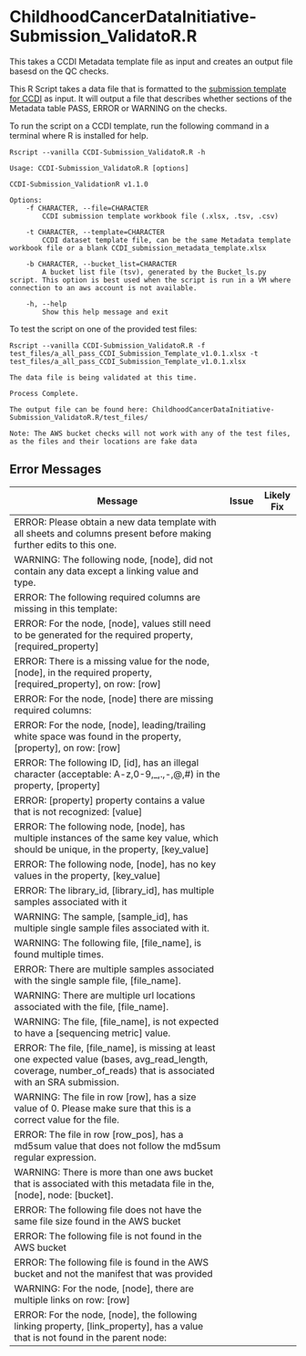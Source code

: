 # ChildhoodCancerDataInitiative-Submission_ValidatoR.R
This takes a CCDI Metadata template file as input and creates an output file basesd on the QC checks.

This R Script takes a data file that is formatted to the [submission template for CCDI](https://github.com/CBIIT/ccdi-model/tree/main/metadata-manifest) as input. It will output a file that describes whether sections of the Metadata table PASS, ERROR or WARNING on the checks.

To run the script on a CCDI template, run the following command in a terminal where R is installed for help.

```
Rscript --vanilla CCDI-Submission_ValidatoR.R -h
```

```
Usage: CCDI-Submission_ValidatoR.R [options]

CCDI-Submission_ValidationR v1.1.0

Options:
	-f CHARACTER, --file=CHARACTER
		CCDI submission template workbook file (.xlsx, .tsv, .csv)

	-t CHARACTER, --template=CHARACTER
		CCDI dataset template file, can be the same Metadata template workbook file or a blank CCDI_submission_metadata_template.xlsx

	-b CHARACTER, --bucket_list=CHARACTER
		A bucket list file (tsv), generated by the Bucket_ls.py script. This option is best used when the script is run in a VM where connection to an aws account is not available.

	-h, --help
		Show this help message and exit
```

To test the script on one of the provided test files:

```
Rscript --vanilla CCDI-Submission_ValidatoR.R -f test_files/a_all_pass_CCDI_Submission_Template_v1.0.1.xlsx -t test_files/a_all_pass_CCDI_Submission_Template_v1.0.1.xlsx 
```

```
The data file is being validated at this time.

Process Complete.

The output file can be found here: ChildhoodCancerDataInitiative-Submission_ValidatoR.R/test_files/
```

`Note: The AWS bucket checks will not work with any of the test files, as the files and their locations are fake data`

## Error Messages

|Message|Issue|Likely Fix|
|-------|-----|----------|
|ERROR: Please obtain a new data template with all sheets and columns present before making further edits to this one.|||
|WARNING: The following node, [node], did not contain any data except a linking value and type.|||
|ERROR: The following required columns are missing in this template:|||
|ERROR: For the node, [node], values still need to be generated for the required property, [required_property]|||
|ERROR: There is a missing value for the node, [node], in the required property, [required_property], on row: [row]|||
|ERROR: For the node, [node] there are missing required columns:|||
|ERROR: For the node, [node], leading/trailing white space was found in the property, [property], on row: [row]|||
|ERROR: The following ID, [id], has an illegal character (acceptable: A-z,0-9,_,.,-,@,#) in the property, [property]|||
|ERROR: [property] property contains a value that is not recognized: [value]|||
|ERROR: The following node, [node], has multiple instances of the same key value, which should be unique, in the property, [key_value]|||
|ERROR: The following node, [node], has no key values in the property, [key_value]|||
|ERROR: The library_id, [library_id], has multiple samples associated with it|||
|WARNING: The sample, [sample_id], has multiple single sample files associated with it.|||
|WARNING: The following file, [file_name], is found multiple times.|||
|ERROR: There are multiple samples associated with the single sample file, [file_name].|||
|WARNING: There are multiple url locations associated with the file, [file_name].|||
|WARNING: The file, [file_name], is not expected to have a [sequencing metric] value.|||
|ERROR: The file, [file_name], is missing at least one expected value (bases, avg_read_length, coverage, number_of_reads) that is associated with an SRA submission.|||
|WARNING: The file in row [row], has a size value of 0. Please make sure that this is a correct value for the file.|||
|ERROR: The file in row [row_pos], has a md5sum value that does not follow the md5sum regular expression.|||
|WARNING: There is more than one aws bucket that is associated with this metadata file in the, [node], node: [bucket].|||
|ERROR: The following file does not have the same file size found in the AWS bucket|||
|ERROR: The following file is not found in the AWS bucket|||
|ERROR: The following file is found in the AWS bucket and not the manifest that was provided|||
|WARNING: For the node, [node], there are multiple links on row: [row]|||
|ERROR: For the node, [node], the following linking property, [link_property], has a value that is not found in the parent node: |||

